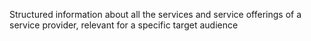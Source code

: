 Structured information about all the services and service offerings of a service provider, relevant for a specific target audience